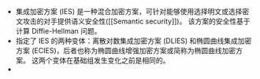 - 集成加密方案 (IES) 是一种混合加密方案，可针对能够使用选择明文或选择密文攻击的对手提供语义安全性([[Semantic security]])。 该方案的安全性基于计算 Diffie-Hellman 问题。
- 指定了 IES 的两种变体：离散对数集成加密方案 (DLIES) 和椭圆曲线集成加密方案 (ECIES)，后者也称为椭圆曲线增强加密方案或简称为椭圆曲线加密方案。 这两个变体在基础组发生变化之前是相同的。
-